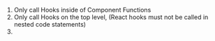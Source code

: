 1. Only call Hooks inside of Component Functions
2. Only call Hooks on the top level, (React hooks must not be called in nested code statements)
3. 